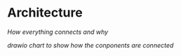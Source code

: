 # Architecture

*How everything connects and why*


*drawio chart to show how the conponents are connected*

